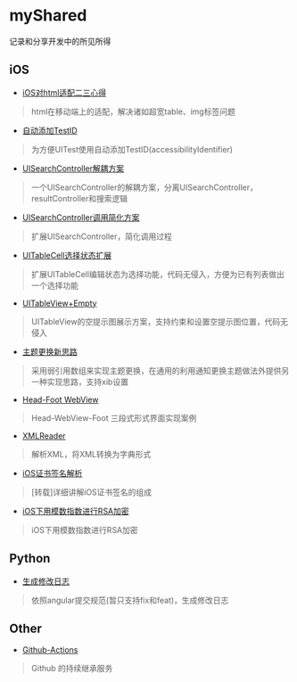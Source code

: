 # myShared
记录和分享开发中的所见所得

## iOS
* [iOS对html适配二三心得](https://github.com/zhenghongyi/YIHtmlParser/tree/master/iOS对html适配二三心得)
> html在移动端上的适配，解决诸如超宽table、img标签问题

* [自动添加TestID](https://github.com/zhenghongyi/myShared/tree/master/自动添加TestID)
> 为方便UITest使用自动添加TestID(accessibilityIdentifier)


* [UISearchController解耦方案](https://github.com/zhenghongyi/myShared/tree/master/Search)
> 一个UISearchController的解耦方案，分离UISearchController，resultController和搜索逻辑

* [UISearchController调用简化方案](https://github.com/zhenghongyi/myShared/tree/master/Search/V2)
> 扩展UISearchController，简化调用过程

* [UITableCell选择状态扩展](https://github.com/zhenghongyi/myShared/tree/master/UITableCell选择状态扩展)
> 扩展UITableCell编辑状态为选择功能，代码无侵入，方便为已有列表做出一个选择功能

* [UITableView+Empty](https://github.com/zhenghongyi/myShared/tree/master/UITable+Empty)
> UITableView的空提示图展示方案，支持约束和设置空提示图位置，代码无侵入

* [主题更换新思路](https://github.com/zhenghongyi/myShared/tree/master/YIThemeCenter)
> 采用弱引用数组来实现主题更换，在通用的利用通知更换主题做法外提供另一种实现思路，支持xib设置

* [Head-Foot WebView](https://github.com/zhenghongyi/myShared/tree/master/YIHFWebView)
> Head-WebView-Foot 三段式形式界面实现案例

* [XMLReader](https://github.com/zhenghongyi/myShared/tree/master/XMLReader)
> 解析XML，将XML转换为字典形式

* [iOS证书签名解析](https://github.com/zhenghongyi/myShared/tree/master/细说iOS代码签名.pdf)
> [转载]详细讲解iOS证书签名的组成

* [iOS下用模数指数进行RSA加密](https://github.com/zhenghongyi/myShared/tree/master/RSA-m&n)
> iOS下用模数指数进行RSA加密


## Python
* [生成修改日志](https://github.com/zhenghongyi/myShared/tree/master/ChangeLog.py)

> 依照angular提交规范(暂只支持fix和feat)，生成修改日志

## Other

* [Github-Actions](https://github.com/zhenghongyi/myShared/tree/master/Github-Action/Github-Action.md)

> Github 的持续继承服务